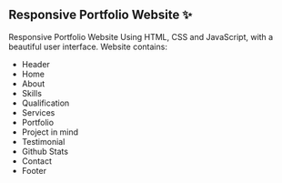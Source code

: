## Responsive Portfolio Website ✨

Responsive Portfolio Website Using HTML, CSS and JavaScript, with a beautiful user interface.
Website contains:

- Header
- Home
- About
- Skills
- Qualification
- Services
- Portfolio
- Project in mind
- Testimonial
- Github Stats
- Contact
- Footer
